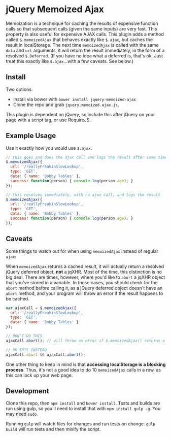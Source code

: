 # jQuery Memoized Ajax

Memoization is a technique for caching the results of expensive function calls so that subsequent calls (given the same inputs) are very fast. This property is also useful for expensive AJAX calls. This plugin adds a method called `$.memoizedAjax` that behaves exactly like `$.ajax`, but caches the result in localStorage. The next time `memoizedAjax` is called with the same `data` and `url` arguments, it will return the result immediately, in the form of a resolved `$.Deferred`. (If you have no idea what a deferred is, that's ok. Just treat this exactly like `$.ajax`...with a few caveats. See below.)

## Install

Two options:

  * Install via bower with `bower install jquery-memoized-ajax`
  * Clone the repo and grab `jquery.memoized.ajax.js`.

This plugin is dependent on jQuery, so include this after jQuery on your page with a script tag, or use RequireJS.

## Example Usage

Use it exactly how you would use `$.ajax`.

```javascript
// this goes and does the ajax call and logs the result after some time
$.memoizedAjax({
  url: '/reallyFreakinSlowLookup',
  type: 'GET',
  data: { name: 'Bobby Tables' },
  success: function(person) { console.log(person.age); }
});

// this resolves immediately, with no ajax call, and logs the result
$.memoizedAjax({
  url: '/reallyFreakinSlowLookup',
  type: 'GET',
  data: { name: 'Bobby Tables' },
  success: function(person) { console.log(person.age); }
});
```

## Caveats

Some things to watch out for when using `memoizedAjax` instead of regular `ajax`:

When `memoizedAjax` returns a cached result, it will actually return a resolved jQuery deferred object, **not** a jqXHR. Most of the time, this distinction is no big deal. There are times, however, where you'd like to `abort` a jqXHR object that you've stored in a variable. In those cases, you should check for the `abort` method before calling it, as a jQuery deferred object doesn't have an `abort` method, and your program will throw an error if the result happens to be cached.

```javascript
var ajaxCall = $.memoizedAjax({
  url: '/reallyFreakinSlowLookup',
  type: 'GET',
  data: { name: 'Bobby Tables' }
});

// DON'T DO THIS
ajaxCall.abort(); // will throw an error if $.memoizedAjax() returns a cached result

// DO THIS INSTEAD
ajaxCall.abort && ajaxCall.abort();
```

One other thing to keep in mind is that **accessing localStorage is a blocking process**. Thus, it's not a good idea to do 10 `memoizedAjax` calls in a row, as this can lock up your web page.

## Development

Clone this repo, then `npm install` and `bower install`. Tests and builds are run using gulp, so you'll need to install that with `npm install gulp -g`. You may need `sudo`.

Running `gulp` will watch files for changes and run tests on change. `gulp build` will run tests and then minify the script.
